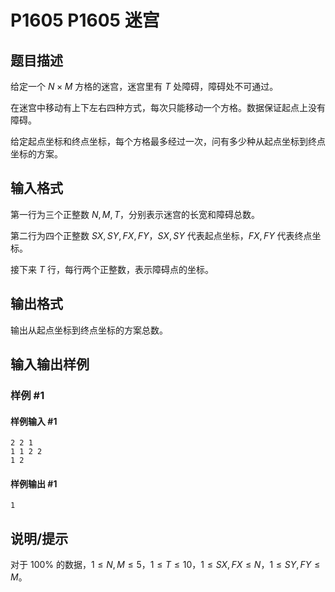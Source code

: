 # P1605 P1605 迷宫

## 题目描述

给定一个 $N \times M$ 方格的迷宫，迷宫里有 $T$ 处障碍，障碍处不可通过。

在迷宫中移动有上下左右四种方式，每次只能移动一个方格。数据保证起点上没有障碍。

给定起点坐标和终点坐标，每个方格最多经过一次，问有多少种从起点坐标到终点坐标的方案。

## 输入格式

第一行为三个正整数 $N,M,T$，分别表示迷宫的长宽和障碍总数。

第二行为四个正整数 $SX,SY,FX,FY$，$SX,SY$ 代表起点坐标，$FX,FY$ 代表终点坐标。

接下来 $T$ 行，每行两个正整数，表示障碍点的坐标。

## 输出格式

输出从起点坐标到终点坐标的方案总数。

## 输入输出样例

### 样例 #1

#### 样例输入 #1

```
2 2 1
1 1 2 2
1 2
```

#### 样例输出 #1

```
1
```

## 说明/提示

对于 $100\%$ 的数据，$1 \le N,M \le 5$，$1 \le T \le 10$，$1 \le SX,FX \le N$，$1 \le SY,FY \le M$。
